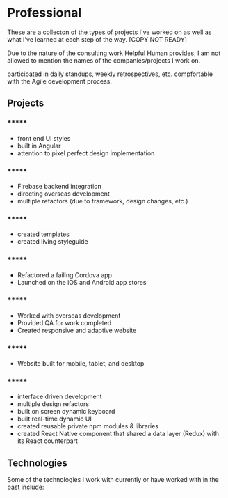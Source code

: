 # Professional
These are a collecton of the types of projects I've worked on as well as what I've learned at each step of the way. [COPY NOT READY]

Due to the nature of the consulting work Helpful Human provides, I am not allowed to mention the names of the companies/projects I work on.

participated in daily standups, weekly retrospectives, etc. compfortable with the Agile development process.

## Projects
### *****
- front end UI styles
- built in Angular
- attention to pixel perfect design implementation

### *****
- Firebase backend integration
- directing overseas development
- multiple refactors (due to framework, design changes, etc.)

### *****
- created templates
- created living styleguide

### *****
- Refactored a failing Cordova app
- Launched on the iOS and Android app stores

### *****
- Worked with overseas development
- Provided QA for work completed
- Created responsive and adaptive website

### *****
- Website built for mobile, tablet, and desktop

### *****
- interface driven development
- multiple design refactors
- built on screen dynamic keyboard
- built real-time dynamic UI
- created reusable private npm modules & libraries
- created React Native component that shared a data layer (Redux) with its React counterpart

## Technologies
Some of the technologies I work with currently or have worked with in the past include:
<!--- Angular
- React
- Redux
- React Native
- WebRTC
- Unity
- C#
- jQuery
- JavaScript
- Java
- Git
- Perforce
- C++
- HTML
- CSS
- Assembly 68k-->


